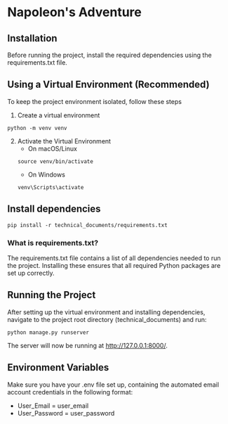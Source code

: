# Napoleon's Adventure

## Installation
Before running the project, install the required dependencies using the requirements.txt file.

## Using a Virtual Environment (Recommended)
To keep the project environment isolated, follow these steps
1. Create a virtual environment
```
python -m venv venv  
```
2. Activate the Virtual Environment
   - On macOS/Linux
   ```
   source venv/bin/activate
   ```
   - On Windows
   ```
   venv\Scripts\activate
   ```
## Install dependencies
   ```
   pip install -r technical_documents/requirements.txt
   ```

### What is requirements.txt?
The requirements.txt file contains a list of all dependencies needed to run the project. Installing these ensures that all required Python packages are set up correctly.

## Running the Project
After setting up the virtual environment and installing dependencies, navigate to the project root directory (technical_documents) and run:
```
python manage.py runserver
```
The server will now be running at http://127.0.0.1:8000/.

## Environment Variables
Make sure you have your .env file set up, containing the automated email account credentials in the following format:
- User_Email = user_email  
- User_Password = user_password


